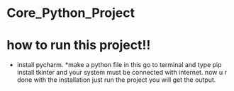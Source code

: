 # Core_Python_Project

# how to run this project!!
* install pycharm.
*make a python file in this 
go to terminal and type pip install tkinter and your system must be connected with internet.
now u r done with the installation just run the project you will get the output.
